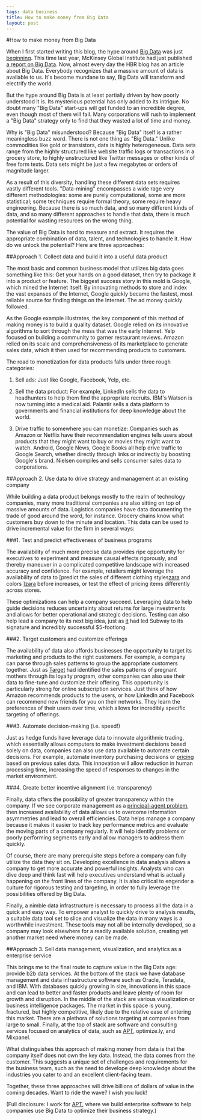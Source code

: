 ```yaml
--- 
tags: data business
title: How to make money from Big Data
layout: post
---
```


#How to make money from Big Data

When I first started writing this blog, the hype around [Big Data][bd] was just [beginning][gtrends]. This time last year, McKinsey Global Institute had just published [a report on Big Data][mgi]. Now, almost every day the HBR blog has an article about Big Data. Everybody recognizes that a massive amount of data is available to us. It's become mundane to say, Big Data will transform and electrify the world. 

But the hype around Big Data is at least partially driven by how poorly understood it is. Its mysterious potential has only added to its intrigue. No doubt many "Big Data" start-ups will get funded to an incredible degree, even though most of them will fail. Many corporations will rush to implement a "Big Data" strategy only to find that they wasted a lot of time and money. 

Why is "Big Data" misunderstood? Because "Big Data" itself is a rather meaningless buzz word. There is not one thing as "Big Data." Unlike commodities like gold or transistors, data is highly heterogeneous. Data sets range from the highly structured like website traffic logs or transactions in a grocery store, to highly unstructured like Twitter messages or other kinds of free form texts. Data sets might be just a few megabytes or orders of magnitude larger. 

As a result of this diversity, handling these different data sets requires vastly different tools. "Data-mining" encompasses a wide rage very different methodologies: some are purely computational, some are more statistical; some techniques require formal theory, some require heavy engineering. Because there is so much data, and so many different kinds of data, and so many different approaches to handle that data, there is much potential for wasting resources on the wrong thing. 

The value of Big Data is hard to measure and extract. It requires the appropriate combination of data, talent, and technologies to handle it. How do we unlock the potential? Here are three approaches:

##Approach 1. Collect data and build it into a useful data product 

The most basic and common business model that utilizes big data goes something like this: Get your hands on a good dataset, then try to package it into a product or feature. The biggest success story in this mold is Google, which mined the Internet itself. By innovating methods to store and index the vast expanses of the Internet, Google quickly became the fastest, most reliable source for finding things on the Internet. The ad money quickly followed. 

As the Google example illustrates, the key component of this method of making money is to build a quality dataset. Google relied on its innovative algorithms to sort through the mess that was the early Internet. Yelp focused on building a community to garner restaurant reviews. Amazon relied on its scale and comprehensiveness of its marketplace to generate sales data, which it then used for recommending products to customers. 

The road to monetization for data products falls under three rough categories:

1. Sell ads: Just like Google, Facebook, Yelp, etc. 

2. Sell the data product: For example, LinkedIn sells the data to headhunters to help them find the appropriate recruits. IBM's Watson is now turning into a medical aid. Palantir sells a data platform to governments and financial institutions for deep knowledge about the world. 

3. Drive traffic to somewhere you can monetize: Companies such as Amazon or Netflix have their recommendation engines tells users about products that they might want to buy or movies they might want to watch. Android, Google News, Google Books all help drive traffic to Google Search, whether directly through links or indirectly by boosting Google's brand. Nielsen compiles and sells consumer sales data to corporations. 

##Approach 2. Use data to drive strategy and management at an existing company

While building a data product belongs mostly to the realm of technology companies, many more traditional companies are also sitting on top of massive amounts of data. Logistics companies have data documenting the trade of good around the word, for instance. Grocery chains know what customers buy down to the minute and location. This data can be used to drive incremental value for the firm in several ways: 

###1. Test and predict effectiveness of business programs 

The availability of much more precise data provides ripe opportunity for executives to experiment and measure causal effects rigorously, and thereby maneuver in a complicated competitive landscape with increased accuracy and confidence. For example, retailers might leverage the availability of data to [predict the sales of different clothing styles[zara] and colors ][zara] before increases, or test the effect of pricing items differently across stores. 

[zara]: http://www.nytimes.com/2012/11/11/magazine/how-zara-grew-into-the-worlds-largest-fashion-retailer.html?pagewanted=all

These optimizations can help a company succeed. Leveraging data to help guide decisions reduces uncertainty about returns for large investments and allows for better operational and strategic decisions. Testing can also help lead a company to its next big idea, just as [it][subway] had led Subway to its signature and incredibly successful $5-footlong. 

[subway]: http://hbr.org/2009/02/how-to-design-smart-business-experiments/ar/1

###2. Target customers and customize offerings

The availability of data also affords businesses the opportunity to target its marketing and products to the right customers. For example, a company can parse through sales patterns to group the appropriate customers together. Just as [Target][target] had identified the sales patterns of pregnant mothers through its loyalty program, other companies can also use their data to fine-tune and customize their offering. This opportunity is particularly strong for online subscription services. Just think of how Amazon recommends products to the users, or how LinkedIn and Facebook can recommend new friends for you on their networks. They learn the preferences of their users over time, which allows for incredibly specific targeting of offerings. 

[target]: http://www.nytimes.com/2012/02/19/magazine/shopping-habits.html?pagewanted=all

###3. Automate decision-making (i.e. speed!)

Just as hedge funds have leverage data to innovate algorithmic trading, which essentially allows computers to make investment decisions based solely on data, companies can also use data available to automate certain decisions. For example, automate inventory purchasing decisions or [pricing][hourly] based on previous sales data. This innovation will allow reduction in human processing time, increasing the speed of responses to changes in the market environment. 

[hourly]: http://www.nytimes.com/2012/12/01/business/online-retailers-rush-to-adjust-prices-in-real-time.html

###4. Create better incentive alignment (i.e. transparency)

Finally, data offers the possibility of greater transparency within the company. If we see corporate management as a [principal-agent problem][pap], then increased availability of data allows us to overcome information asymmetries and lead to overall efficiencies. Data helps manage a company because it makes it easier to track key performance metrics and evaluate the moving parts of a company regularly. It will help identify problems or poorly performing segments early and allow managers to address them quickly. 

[pap]: http://en.wikipedia.org/wiki/Principal%E2%80%93agent_problem

Of course, there are many prerequisite steps before a company can fully utilize the data they sit on. Developing excellence in data analysis allows a company to get more accurate and powerful insights. Analysts who can dive deep and think fast will help executives understand what is actually happening on the front lines of the company. It is also critical to engender a culture for rigorous testing and targeting, in order to fully leverage the possibilities offered by Big Data.  

Finally, a nimble data infrastructure is necessary to process all the data in a quick and easy way. To empower analyst to quickly drive to analysis results, a suitable data tool set to slice and visualize the data in many ways is a worthwhile investment. These tools may not all be internally developed, so a company may look elsewhere for a readily available solution, creating yet another market need where money can be made. 

##Approach 3. Sell data management, visualization, and analytics as a enterprise service 

This brings me to the final route to capture value in the Big Data age: provide b2b data services. At the bottom of the stack we have database management and data infrastructure software such as Oracle, Teradata, and IBM. With databases quickly growing in size, innovations in this space and can lead to better and faster products and leave plenty of room for growth and disruption. In the middle of the stack are various visualization or business intelligence packages. The market in this space is young, fractured, but highly competitive, likely due to the relative ease of entering this market. There are a plethora of solutions targeting at companies from large to small. Finally, at the top of stack are software and consulting services focused on analytics of data, such as [APT][apt], optimize.ly, and Mixpanel. 

What distinguishes this approach of making money from data is that the company itself does not own the key data. Instead, the data comes from the customer. This suggests a unique set of challenges and requirements for the business team, such as the need to develope deep knowledge about the industries you cater to and an excellent client-facing team. 

Together, these three approaches will drive billions of dollars of value in the coming decades. Want to ride the wave? I wish you luck!

(Full disclosure: I work for [APT][apt], where we build enterprise software to help companies use Big Data to optimize their business strategy.)

[apt]: http://predictivetechnologies.com

[bd]: http://en.wikipedia.org/wiki/Big_data

[gtrends]: http://www.google.com/trends/explore#q=big%20data

[mgi]: http://mbwong.com/2011/12/25/mckinsey-global-institute-tackles-big-data.html
